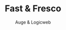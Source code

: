 ---
title: 'Fast & Fresco'
author: Auge & Logicweb
project_image_path: '/images/gallery/fast-fresco.jpg'
external_url: 'http://www.fastandfresco.it/'
---